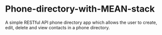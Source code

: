# Phone-directory-with-MEAN-stack
A simple RESTful API phone directory app which allows the user to create, edit, delete and view contacts in a phone directory. 
